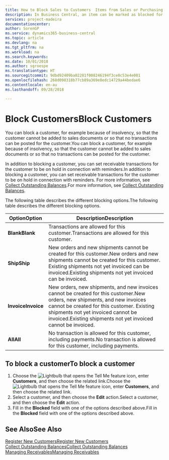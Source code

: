 ```yaml
---
title: How to Block Sales to Customers  Items from Sales or Purchasing
description: In Business Central, an item can be marked as blocked for sales, blocked for purchase, or blocked for all purposes.
services: project-madeira
documentationcenter: 
author: SorenGP
ms.service: dynamics365-business-central
ms.topic: article
ms.devlang: na
ms.tgt_pltfrm: na
ms.workload: na
ms.search.keywords: 
ms.date: 10/01/2018
ms.author: sgroespe
ms.translationtype: HT
ms.sourcegitcommit: 9dbd92409ba02281f008246194f3ce0c53e4e001
ms.openlocfilehash: 268d098318b77cb89a369e8edc14729a44bedae6
ms.contentlocale: en-au
ms.lasthandoff: 09/28/2018

---
```

# <a name="block-customers"></a><span data-ttu-id="fdd56-103">Block Customers</span><span class="sxs-lookup"><span data-stu-id="fdd56-103">Block Customers</span></span>
<span data-ttu-id="fdd56-104">You can block a customer, for example because of insolvency, so that the customer cannot be added to sales documents or so that no transactions can be posted for the customer.</span><span class="sxs-lookup"><span data-stu-id="fdd56-104">You can block a customer, for example because of insolvency, so that the customer cannot be added to sales documents or so that no transactions can be posted for the customer.</span></span>

<span data-ttu-id="fdd56-105">In addition to blocking a customer, you can set receivable transactions for the customer to be on hold in connection with reminders.</span><span class="sxs-lookup"><span data-stu-id="fdd56-105">In addition to blocking a customer, you can set receivable transactions for the customer to be on hold in connection with reminders.</span></span> <span data-ttu-id="fdd56-106">For more information, see [Collect Outstanding Balances](receivables-collect-outstanding-balances.md).</span><span class="sxs-lookup"><span data-stu-id="fdd56-106">For more information, see [Collect Outstanding Balances](receivables-collect-outstanding-balances.md).</span></span>   

<span data-ttu-id="fdd56-107">The following table describes the different blocking options.</span><span class="sxs-lookup"><span data-stu-id="fdd56-107">The following table describes the different blocking options.</span></span>  

|<span data-ttu-id="fdd56-108">Option</span><span class="sxs-lookup"><span data-stu-id="fdd56-108">Option</span></span>|<span data-ttu-id="fdd56-109">Description</span><span class="sxs-lookup"><span data-stu-id="fdd56-109">Description</span></span>|  
|--------------------|------------|  
|<span data-ttu-id="fdd56-110">**Blank**</span><span class="sxs-lookup"><span data-stu-id="fdd56-110">**Blank**</span></span>|<span data-ttu-id="fdd56-111">Transactions are allowed for this customer.</span><span class="sxs-lookup"><span data-stu-id="fdd56-111">Transactions are allowed for this customer.</span></span>|
|<span data-ttu-id="fdd56-112">**Ship**</span><span class="sxs-lookup"><span data-stu-id="fdd56-112">**Ship**</span></span>|<span data-ttu-id="fdd56-113">New orders and new shipments cannot be created for this customer.</span><span class="sxs-lookup"><span data-stu-id="fdd56-113">New orders and new shipments cannot be created for this customer.</span></span> <span data-ttu-id="fdd56-114">Existing shipments not yet invoiced can be invoiced.</span><span class="sxs-lookup"><span data-stu-id="fdd56-114">Existing shipments not yet invoiced can be invoiced.</span></span>|  
|<span data-ttu-id="fdd56-115">**Invoice**</span><span class="sxs-lookup"><span data-stu-id="fdd56-115">**Invoice**</span></span>|<span data-ttu-id="fdd56-116">New orders, new shipments, and new invoices cannot be created for this customer.</span><span class="sxs-lookup"><span data-stu-id="fdd56-116">New orders, new shipments, and new invoices cannot be created for this customer.</span></span> <span data-ttu-id="fdd56-117">Existing shipments not yet invoiced cannot be invoiced.</span><span class="sxs-lookup"><span data-stu-id="fdd56-117">Existing shipments not yet invoiced cannot be invoiced.</span></span>|  
|<span data-ttu-id="fdd56-118">**All**</span><span class="sxs-lookup"><span data-stu-id="fdd56-118">**All**</span></span>|<span data-ttu-id="fdd56-119">No transaction is allowed for this customer, including payments.</span><span class="sxs-lookup"><span data-stu-id="fdd56-119">No transaction is allowed for this customer, including payments.</span></span>|  

## <a name="to-block-a-customer"></a><span data-ttu-id="fdd56-120">To block a customer</span><span class="sxs-lookup"><span data-stu-id="fdd56-120">To block a customer</span></span>  
1. <span data-ttu-id="fdd56-121">Choose the ![Lightbulb that opens the Tell Me feature](media/ui-search/search_small.png "Tell me what you want to do") icon, enter **Customers**, and then choose the related link.</span><span class="sxs-lookup"><span data-stu-id="fdd56-121">Choose the ![Lightbulb that opens the Tell Me feature](media/ui-search/search_small.png "Tell me what you want to do") icon, enter **Customers**, and then choose the related link.</span></span>
2. <span data-ttu-id="fdd56-122">Select a customer, and then choose the **Edit** action.</span><span class="sxs-lookup"><span data-stu-id="fdd56-122">Select a customer, and then choose the **Edit** action.</span></span>
3. <span data-ttu-id="fdd56-123">Fill in the **Blocked** field with one of the options described above.</span><span class="sxs-lookup"><span data-stu-id="fdd56-123">Fill in the **Blocked** field with one of the options described above.</span></span>

## <a name="see-also"></a><span data-ttu-id="fdd56-124">See Also</span><span class="sxs-lookup"><span data-stu-id="fdd56-124">See Also</span></span>  
[<span data-ttu-id="fdd56-125">Register New Customers</span><span class="sxs-lookup"><span data-stu-id="fdd56-125">Register New Customers</span></span>](sales-how-register-new-customers.md)  
[<span data-ttu-id="fdd56-126">Collect Outstanding Balances</span><span class="sxs-lookup"><span data-stu-id="fdd56-126">Collect Outstanding Balances</span></span>](receivables-collect-outstanding-balances.md)  
[<span data-ttu-id="fdd56-127">Managing Receivables</span><span class="sxs-lookup"><span data-stu-id="fdd56-127">Managing Receivables</span></span>](receivables-manage-receivables.md)  

